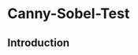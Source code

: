 <!--
 * @Description: 
 * @Version: 
 * @Author: William
 * @Date: 2021-08-29 22:47:06
 * @LastEditors: William
 * @LastEditTime: 2021-08-29 23:19:21
-->
# Canny-Sobel-Test

## Introduction

